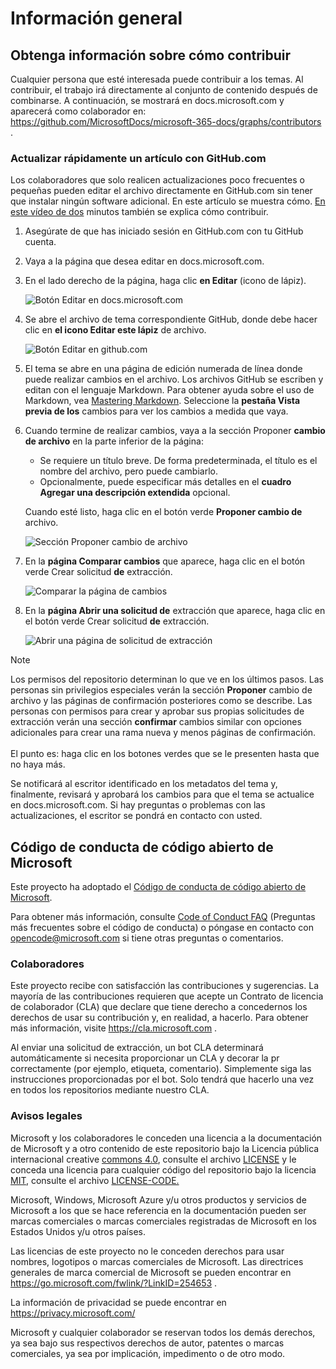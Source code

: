 # <a name="overview"></a>Información general

## <a name="learn-how-to-contribute"></a>Obtenga información sobre cómo contribuir

Cualquier persona que esté interesada puede contribuir a los temas. Al contribuir, el trabajo irá directamente al conjunto de contenido después de combinarse. A continuación, se mostrará en docs.microsoft.com y aparecerá como colaborador en: <https://github.com/MicrosoftDocs/microsoft-365-docs/graphs/contributors> .

### <a name="quickly-update-an-article-using-githubcom"></a>Actualizar rápidamente un artículo con GitHub.com

Los colaboradores que solo realicen actualizaciones poco frecuentes o pequeñas pueden editar el archivo directamente en GitHub.com sin tener que instalar ningún software adicional. En este artículo se muestra cómo. [En este vídeo de dos](https://www.microsoft.com/videoplayer/embed/RE1XQTG) minutos también se explica cómo contribuir.

1. Asegúrate de que has iniciado sesión en GitHub.com con tu GitHub cuenta.
2. Vaya a la página que desea editar en docs.microsoft.com.
3. En el lado derecho de la página, haga clic **en Editar** (icono de lápiz).

   ![Botón Editar en docs.microsoft.com](microsoft-365/media/quick-update-edit.png)

4. Se abre el archivo de tema correspondiente GitHub, donde debe hacer clic en **el icono Editar este lápiz** de archivo.

   ![Botón Editar en github.com](microsoft-365/media/quick-update-github.png)

5. El tema se abre en una página de edición numerada de línea donde puede realizar cambios en el archivo. Los archivos GitHub se escriben y editan con el lenguaje Markdown. Para obtener ayuda sobre el uso de Markdown, vea [Mastering Markdown](https://guides.github.com/features/mastering-markdown/). Seleccione la **pestaña Vista previa de los** cambios para ver los cambios a medida que vaya.

6. Cuando termine de realizar cambios, vaya a la sección Proponer **cambio de archivo** en la parte inferior de la página:

   - Se requiere un título breve. De forma predeterminada, el título es el nombre del archivo, pero puede cambiarlo.
   - Opcionalmente, puede especificar más detalles en el **cuadro Agregar una descripción extendida** opcional.

   Cuando esté listo, haga clic en el botón verde **Proponer cambio de** archivo.

   ![Sección Proponer cambio de archivo](microsoft-365/media/propose-file-change.png)

7. En la **página Comparar cambios** que aparece, haga clic en el botón verde Crear solicitud **de** extracción.

   ![Comparar la página de cambios](microsoft-365/media/comparing-changes-page.png)

8. En la **página Abrir una solicitud de** extracción que aparece, haga clic en el botón verde Crear solicitud **de** extracción.

   ![Abrir una página de solicitud de extracción](microsoft-365/media/open-a-pull-request-page.png)

> [!NOTE]
> Los permisos del repositorio determinan lo que ve en los últimos pasos. Las personas sin privilegios especiales verán la sección **Proponer** cambio de archivo y las páginas de confirmación posteriores como se describe. Las personas con permisos para crear y aprobar sus propias solicitudes de extracción verán una sección **confirmar** cambios similar con opciones adicionales para crear una rama nueva y menos páginas de confirmación.<br/><br/>El punto es: haga clic en los botones verdes que se le presenten hasta que no haya más.

Se notificará al escritor identificado en los metadatos del tema y, finalmente, revisará y aprobará los cambios para que el tema se actualice en docs.microsoft.com. Si hay preguntas o problemas con las actualizaciones, el escritor se pondrá en contacto con usted.

## <a name="microsoft-open-source-code-of-conduct"></a>Código de conducta de código abierto de Microsoft

Este proyecto ha adoptado el [Código de conducta de código abierto de Microsoft](https://opensource.microsoft.com/codeofconduct/).

Para obtener más información, consulte [Code of Conduct FAQ](https://opensource.microsoft.com/codeofconduct/faq/) (Preguntas más frecuentes sobre el código de conducta) o póngase en contacto con [opencode@microsoft.com](mailto:opencode@microsoft.com) si tiene otras preguntas o comentarios.

### <a name="contributing"></a>Colaboradores

Este proyecto recibe con satisfacción las contribuciones y sugerencias.  La mayoría de las contribuciones requieren que acepte un Contrato de licencia de colaborador (CLA) que declare que tiene derecho a concedernos los derechos de usar su contribución y, en realidad, a hacerlo. Para obtener más información, visite <https://cla.microsoft.com> .

Al enviar una solicitud de extracción, un bot CLA determinará automáticamente si necesita proporcionar un CLA y decorar la pr correctamente (por ejemplo, etiqueta, comentario). Simplemente siga las instrucciones proporcionadas por el bot. Solo tendrá que hacerlo una vez en todos los repositorios mediante nuestro CLA.

### <a name="legal-notices"></a>Avisos legales

Microsoft y los colaboradores le conceden una licencia a la documentación de Microsoft y a otro contenido de este repositorio bajo la Licencia pública internacional creative [commons 4.0](https://creativecommons.org/licenses/by/4.0/legalcode), consulte el archivo [LICENSE](LICENSE) y le conceda una licencia para cualquier código del repositorio bajo la licencia [MIT](https://opensource.org/licenses/MIT), consulte el archivo [LICENSE-CODE.](LICENSE-CODE)

Microsoft, Windows, Microsoft Azure y/u otros productos y servicios de Microsoft a los que se hace referencia en la documentación pueden ser marcas comerciales o marcas comerciales registradas de Microsoft en los Estados Unidos y/u otros países.

Las licencias de este proyecto no le conceden derechos para usar nombres, logotipos o marcas comerciales de Microsoft. Las directrices generales de marca comercial de Microsoft se pueden encontrar en <https://go.microsoft.com/fwlink/?LinkID=254653> .

La información de privacidad se puede encontrar en <https://privacy.microsoft.com/>

Microsoft y cualquier colaborador se reservan todos los demás derechos, ya sea bajo sus respectivos derechos de autor, patentes o marcas comerciales, ya sea por implicación, impedimento o de otro modo.
